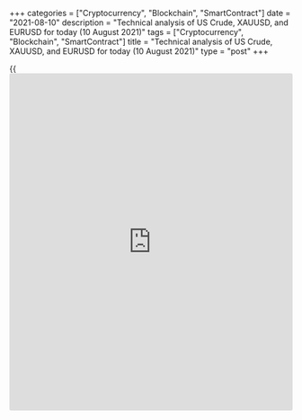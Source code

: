 +++
categories = ["Cryptocurrency", "Blockchain", "SmartContract"]
date = "2021-08-10"
description = "Technical analysis of US Crude, XAUUSD, and EURUSD for today (10 August 2021)"
tags = ["Cryptocurrency", "Blockchain", "SmartContract"]
title = "Technical analysis of US Crude, XAUUSD, and EURUSD for today (10 August 2021)"
type = "post"
+++

{{<iframe id="large-banner" src="https://www.bounty.group/#slide=8.0" width="100%" height="600" scrolling="no" style="border: 0px solid rgb(216, 221, 230); border-radius: 3px;">}}

2021-08-10

2021-08-10

Short-term analysis for oil, gold, and EURUSD for 10.08.2021Alex
Rodionov

Hello, my fellow traders! Here's my forecast for US Crude, XAUUSD, and
EURUSD that I made using margin zones and classical technical analysis.
Based on this analysis, I made a list of entry signals for intraday
traders.

The gold price used downward momentum and reached the Gold zone 1764 –
1762 on non-farms last Friday.

The article covers the following subjects:

## Oil Forecast for today: USCrude analysis

Oil quotes reached the Gold zone of 65.70 - 65.43 yesterday. There was
heavy selling, and the price then corrected. Today, the first strong
resistance -- Additional Zone 66.50 - 66.38 -- was broken out. Thus, the
price is attempting to retest the next strong resistance, Additional
Zone 68.02 - 67.75.

Once the Additional Zone is reached, consider selling according to the
pattern as the short-term trend remains downward. The Gold zone will be
a selling target.

### Trading plan for [USCrude][1] for today:

Sell according to the pattern from Additional Zone 68.02 - 67.75.
TakeProfit: 65.30. StopLoss: According to pattern rules

* * *

## Gold forecast for today: XAUUSD analysis

Gold continues following a short-term uptrend that started yesterday.
The price also corrected to Intermediary zone 1730 - 1727 yesterday. As
the price managed to settle in the zone, consider buying near that
support level. The Gold Zone 1755 - 1753 will be a buying target.

Alternative scenario: a breakout of the Intermediary zone and price
movement to the lower Target zone of 1707 - 1703. In that case, the
trend will turn down.

### Trading plan for [XAUUSD][2] for today:

Buy near the Intermediary zone 1730 - 1727. TakeProfit: Gold zone 1755 -
1753. StopLoss: 1722.

* * *

## Today’s forecast for the EURUSD: EURUSD analysis

The euro reached its main selling target within a short-term downtrend
-- the lower Target zone 1.1732 - 1.1715. Next, the trend will depend on
whether or not sellers can break through support and settle underneath.
If they can, consider new sales with a target in the Gold zone 1.1644 -
1.1635.

The EURUSD might correct today. If correction occurs, expect the price
to reach the following strong resistance levels: Additional zone 1.1780
- 1.1776 and Intermediary zone 1.1828 - 1.1820. New short positions can
be opened from those levels with a target set at the day's lowest.

### Trading plan for [EURUSD][3] for today:

  1. Sell according to the pattern from Additional Zone 1.1780 - 1.1776. TakeProfit: 1.1732. StopLoss: According to pattern rules
  2. Sell according to the pattern from Intermediary Zone 1.1828 - 1.1820. TakeProfit: 1.1732. StopLoss: According to pattern rules

* * *

P.S. Did you like my article? Share it in social networks: it will be
the best “thank you" :)

Ask me questions and comment below. I’ll be glad to answer your
questions and give necessary explanations.

 **Useful links:**

  * I recommend trying to trade with a reliable broker [here][4]. The system allows you to trade by yourself or copy successful traders from all across the globe.
  * Use my promo-code BLOG for getting deposit bonus 50% on LiteForex platform. Just enter this code in the appropriate field while [depositing][5] your trading account.
  * Telegram chat for traders: <t.me/liteforexengchat>. We are sharing the signals and trading experience
  * Telegram channel with high-quality analytics, Forex reviews, training articles, and other useful things for traders <t.me/liteforex>

## Price chart of EURUSD in real time mode

The content of this article reflects the author’s opinion and does not
necessarily reflect the official position of LiteForex. The material
published on this page is provided for informational purposes only and
should not be considered as the provision of investment advice for the
purposes of Directive 2004/39/EC.

Rate this article:

{{value}}

( {{count}} {{title}} )

   1. my.liteforex.com/trading?type=oil
   2. my.liteforex.com/trading/chart?symbol=XAUUSD&returnUrl=true
   3. my.liteforex.com/trading/chart?symbol=EURUSD&returnUrl=true
   4. my.liteforex.com/?category=analysts-opinions&slug=short-term-analysis-for-oil-gold-and-eurusd-for-10082021&openPopup=%2Fregistration%2Fpopup&utm_source=blog&utm_medium=article&utm_campaign=bonus
   5. my.liteforex.com/deposit/?category=analysts-opinions&slug=short-term-analysis-for-oil-gold-and-eurusd-for-10082021&promo_code=BLOG&utm_source=blog&utm_medium=article&utm_campaign=bonus